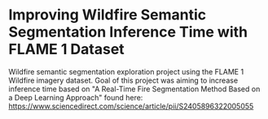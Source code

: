 # Improving Wildfire Semantic Segmentation Inference Time with FLAME 1 Dataset
Wildfire semantic segmentation exploration project using the FLAME 1 Wildfire imagery dataset. Goal of this project was aiming to increase inference time based on "A Real-Time Fire Segmentation Method Based on a Deep Learning Approach" found here: https://www.sciencedirect.com/science/article/pii/S2405896322005055
